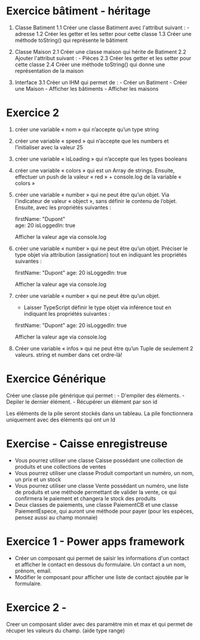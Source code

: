 # Exercice bâtiment - héritage

1. Classe Batiment
    1.1 Créer une classe Batiment avec l'attribut suivant :
        - adresse
    1.2 Créer les getter et les setter pour cette classe
    1.3 Créer une méthode toString() qui représente le bâtiment

2. Classe Maison
    2.1 Créer une classe maison qui hérite de Batiment
    2.2 Ajouter l'attribut suivant :
        - Pièces
    2.3 Créer les getter et les setter pour cette classe
    2.4 Créer une méthode toString() qui donne une représentation de la maison

3. Interface
    3.1 Créer un IHM qui permet de :
        - Créer un Batiment
        - Créer une Maison 
        - Afficher les bâtiments
        - Afficher les maisons

# Exercice 2

1. créer une variable « nom » qui n’accepte qu’un type string
2. créer une variable « speed » qui n’accepte que les  numbers et l’initialiser avec la valeur 25
3. créer une variable « isLoading » qui n’accepte que les  types booleans
4. créer une variable « colors » qui est un Array de strings. 
   Ensuite, effectuer un push de la valeur « red » +  console.log de la variable « colors »
5. créer une variable « number » qui ne peut être qu’un objet.
   Via l’indicateur de valeur « object », sans définir le contenu de l’objet. Ensuite, avec les propriétés suivantes :

    firstName: "Dupont"  
    age: 20
    isLoggedIn: true

    Afficher la valeur age via console.log
6. créer une variable « number » qui ne peut être qu’un objet.
    Préciser le type objet via attribution (assignation) tout en indiquant les propriétés suivantes :
    
    firstName: "Dupont"
    age: 20
    isLoggedIn: true

    Afficher la valeur age via console.log
7. créer une variable « number » qui ne peut être qu’un objet.
    - Laisser TypeScript définir le type objet via inférence tout  en indiquant les propriétés suivantes :
    
    firstName: "Dupont"
    age: 20
    isLoggedIn: true

    Afficher la valeur age via console.log
8. Créer une variable «	infos » qui ne peut être qu’un Tuple de seulement 2 valeurs. string et number dans cet ordre-là!

# Exercice Générique

Créer une classe pile générique qui permet :
    - D'empiler des éléments.
    - Depiler le dernier élément.
    - Récupérer un élément par son id

Les éléments de la pile seront stockés dans un tableau.
La pile fonctionnera uniquement avec des éléments qui ont un Id


# Exercise - Caisse enregistreuse

-	Vous pourrez utiliser une classe Caisse possédant une collection de produits et une collections de ventes
-	Vous pourrez utiliser une classe Produit comportant un numéro, un nom, un prix et un stock
-	Vous pourrez utiliser une classe Vente possédant un numéro, une liste de produits et une méthode permettant de
    valider la vente, ce qui confirmera le paiement et changera le stock des produits
-	Deux classes de paiements, une classe PaiementCB et une classe PaiementEspece, qui auront une méthode pour payer (pour les espèces, pensez aussi au champ monnaie)


# Exercice 1 - Power apps framework

- Créer un composant qui permet de saisir les informations d'un contact et afficher le contact en dessous du formulaire.
Un contact a un nom, prénom, email.
- Modifier le composant pour afficher une liste de contact ajoutée par le formulaire.

# Exercice 2 - 
Creer un composant slider avec des paramètre min et max et qui permet de récuper les valeurs du champ. (aide type range)